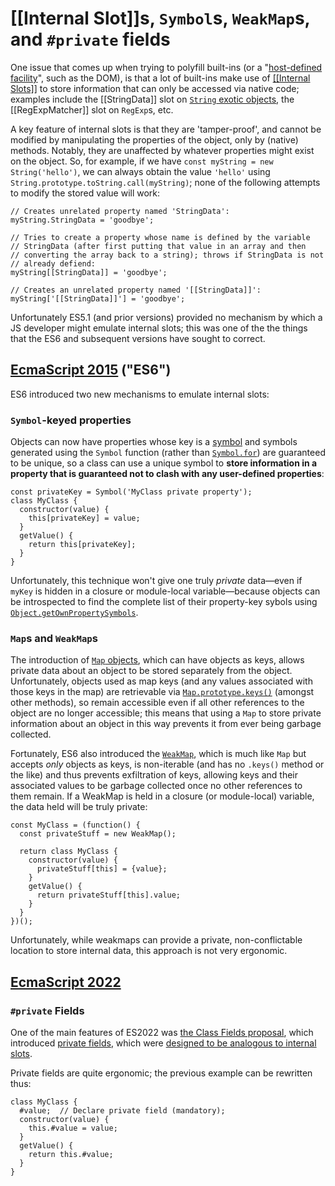 # [[Internal Slot]]s, `Symbol`s, `WeakMap`s, and `#private` fields

One issue that comes up when trying to polyfill built-ins (or a "[host-defined facility](https://tc39.es/ecma262/#host-defined)", such as the DOM), is that a lot of built-ins make use of [[[Internal Slots]]](https://tc39.es/ecma262/#sec-object-internal-methods-and-internal-slots) to store information that can only be accessed via native code; examples include the [[StringData]] slot on [`String` exotic objects](https://tc39.es/ecma262/#sec-string-exotic-objects), the [[RegExpMatcher]] slot on `RegExp`s, etc.

A key feature of internal slots is that they are 'tamper-proof', and cannot be modified by manipulating the properties of the object, only by (native) methods.  Notably, they are unaffected by whatever properties might exist on the object.  So, for example, if we have `const myString = new String('hello')`, we can always obtain the value `'hello'` using `String.prototype.toString.call(myString)`; none of the following attempts to modify the stored value will work:

```JS
// Creates unrelated property named 'StringData':
myString.StringData = 'goodbye';

// Tries to create a property whose name is defined by the variable
// StringData (after first putting that value in an array and then
// converting the array back to a string); throws if StringData is not
// already defiend:
myString[[StringData]] = 'goodbye';

// Creates an unrelated property named '[[StringData]]':
myString['[[StringData]]'] = 'goodbye';  
```

Unfortunately ES5.1 (and prior versions) provided no mechanism by which a JS developer might emulate internal slots; this was one of the the things that the ES6 and subsequent versions have sought to correct.

## [EcmaScript 2015](https://262.ecma-international.org/6.0/) ("ES6")

ES6 introduced two new mechanisms to emulate internal slots:

### `Symbol`-keyed properties
Objects can now have properties whose key is a [symbol](https://developer.mozilla.org/en-US/docs/Web/JavaScript/Reference/Global_Objects/Symbol) and symbols generated using the `Symbol` function (rather than [`Symbol.for`](https://developer.mozilla.org/en-US/docs/Web/JavaScript/Reference/Global_Objects/Symbol/for)) are guaranteed to be unique, so a class can use a unique symbol to **store information in a property that is guaranteed not to clash with any user-defined properties**:

```JS
const privateKey = Symbol('MyClass private property');
class MyClass {
  constructor(value) {
    this[privateKey] = value;
  }
  getValue() {
    return this[privateKey];
  }
}
```

Unfortunately, this technique won't give one truly _private_ data—even if `myKey` is hidden in a closure or module-local variable—because objects can be introspected to find the complete list of their property-key sybols using [`Object.getOwnPropertySymbols`](https://developer.mozilla.org/en-US/docs/Web/JavaScript/Reference/Global_Objects/Object/getOwnPropertySymbols).

### `Map`s and `WeakMap`s

The introduction of [`Map` objects](https://developer.mozilla.org/en-US/docs/Web/JavaScript/Reference/Global_Objects/Map), which can have objects as keys, allows private data about an object to be stored separately from the object.  Unfortunately, objects used as map keys (and any values associated with those keys in the map) are retrievable via [`Map.prototype.keys()`](https://developer.mozilla.org/en-US/docs/Web/JavaScript/Reference/Global_Objects/Map/keys) (amongst other methods), so remain accessible even if all other references to the object are no longer accessible; this means that using a `Map` to store private information about an object in this way prevents it from ever being garbage collected.

Fortunately, ES6 also introduced the [`WeakMap`](https://developer.mozilla.org/en-US/docs/Web/JavaScript/Reference/Global_Objects/WeakMap), which is much like `Map` but accepts _only_ objects as keys, is non-iterable (and has no `.keys()` method or the like) and thus prevents exfiltration of keys, allowing keys and their associated values to be garbage collected once no other references to them remain.  If a WeakMap is held in a closure (or module-local) variable, the data held will be truly private:

```JS
const MyClass = (function() {
  const privateStuff = new WeakMap();

  return class MyClass {
    constructor(value) {
      privateStuff[this] = {value};
    }
    getValue() {
      return privateStuff[this].value;
    }
  }
})();
```

Unfortunately, while weakmaps can provide a private, non-conflictable location to store internal data, this approach is not very ergonomic.

## [EcmaScript 2022](https://tc39.es/ecma262/2022/)
### `#private` Fields

One of the main features of ES2022 was [the Class Fields proposal](https://github.com/tc39/proposal-class-fields), which introduced [private fields](https://developer.mozilla.org/en-US/docs/Web/JavaScript/Reference/Classes/Private_class_fields#private_fields), which were [designed to be analogous to internal slots](https://docs.google.com/presentation/d/1lPEfTLk_9jjjcjJcx0IAKoaq10mv1XrTZ-pgERG5YoM/edit#slide=id.g4c6616ed54_0_16).

Private fields are quite ergonomic; the previous example can be rewritten thus:

```JS
class MyClass {
  #value;  // Declare private field (mandatory);
  constructor(value) {
    this.#value = value;
  }
  getValue() {
    return this.#value;
  }
}
```

